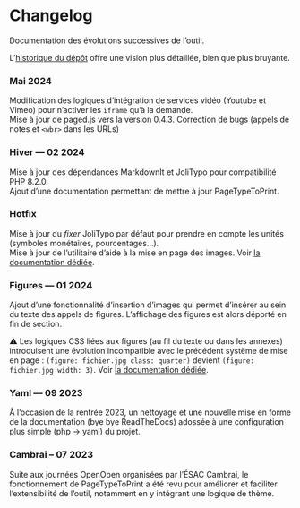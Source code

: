 # Changelog

Documentation des évolutions successives de l’outil.

L’[historique du dépôt](https://github.com/esadpyrenees/PageTypeToPrint/commits/main/) offre une vision plus détaillée, bien que plus bruyante.

### Mai 2024

Modification des logiques d’intégration de services vidéo (Youtube et Vimeo) pour n’activer les `iframe` qu’à la demande.  
Mise à jour de paged.js vers la version 0.4.3.
Correction de bugs (appels de notes et `<wbr>` dans les URLs)

### Hiver — 02 2024

Mise à jour des dépendances MarkdownIt et JoliTypo pour compatibilité PHP 8.2.0.   
Ajout d’une documentation permettant de mettre à jour PageTypeToPrint.


### Hotfix

Mise à jour du _fixer_ JoliTypo par défaut pour prendre en compte les unités (symboles monétaires, pourcentages…).  
Mise à jour de l’utilitaire d’aide à la mise en page des images. Voir [la documentation dédiée](https://esadpyrenees.github.io/PageTypeToPrint/appendices/#mise-en-page-visuelle-des-images).


### Figures — 01 2024

Ajout d’une fonctionnalité d’insertion d’images qui permet d’insérer au sein du texte des appels de figures. L’affichage des figures est alors déporté en fin de section.

⚠️ Les logiques CSS liées aux figures (au fil du texte ou dans les annexes) introduisent une évolution incompatible avec le précédent système de mise en page : `(figure: fichier.jpg class: quarter)` devient `(figure: fichier.jpg width: 3)`. Voir [la documentation dédiée](https://esadpyrenees.github.io/PageTypeToPrint/appendices/).


### Yaml — 09 2023

À l’occasion de la rentrée 2023, un nettoyage et une nouvelle mise en forme de la documentation (bye bye ReadTheDocs) adossée à une configuration plus simple (php → yaml) du projet.


### Cambrai – 07 2023

Suite aux journées OpenOpen organisées par l’ÉSAC Cambrai, le fonctionnement de PageTypeToPrint a été revu pour améliorer et faciliter l’extensibilité de l’outil, notamment en y intégrant une logique de thème.